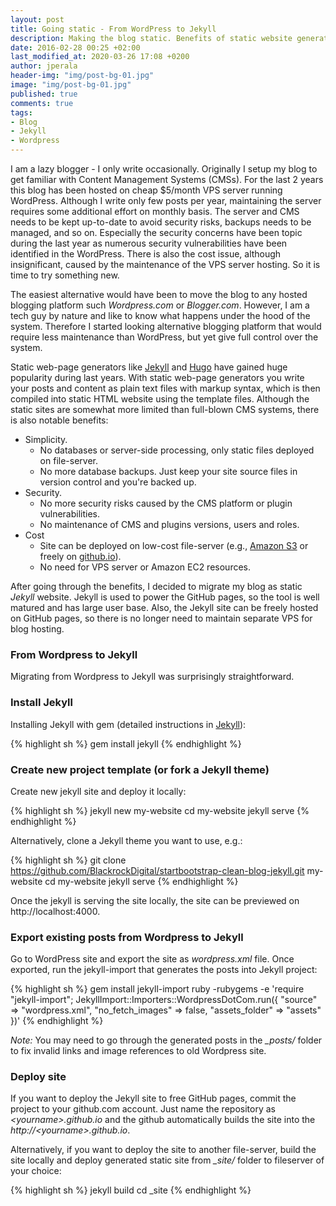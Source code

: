 ```yaml
---
layout: post
title: Going static - From WordPress to Jekyll
description: Making the blog static. Benefits of static website generators. How to migrate from Wordpress to Jekyll?
date: 2016-02-28 00:25 +02:00
last_modified_at: 2020-03-26 17:08 +0200
author: jperala
header-img: "img/post-bg-01.jpg"
image: "img/post-bg-01.jpg"
published: true
comments: true
tags:
- Blog
- Jekyll
- Wordpress
---
```


I am a lazy blogger - I only write occasionally. Originally I setup my blog to get familiar with Content Management Systems (CMSs). For the last 2 years this blog has been hosted on cheap $5/month VPS server running WordPress. Although I write only few posts per year, maintaining the server requires some additional effort on monthly basis. The server and CMS needs to be kept up-to-date to avoid security risks, backups needs to be managed, and so on. Especially the security concerns have been topic during the last year as numerous security vulnerabilities have been identified in the WordPress. There is also the cost issue, although insignificant, caused by the maintenance of the VPS server hosting. So it is time to try something new.

The easiest alternative would have been to move the blog to any hosted blogging platform such *Wordpress.com* or *Blogger.com*. However, I am a tech guy by nature and like to know what happens under the hood of the system. Therefore I started looking alternative blogging platform that would require less maintenance than WordPress, but yet give full control over the system.

Static web-page generators like [Jekyll](http://jekyllrb.com/) and [Hugo](https://gohugo.io/) have gained huge popularity during last years. With static web-page generators you write your posts and content as plain text files with markup syntax, which is then compiled into static HTML website using the template files. Although the static sites are somewhat more limited than full-blown CMS systems, there is also notable benefits:

+ Simplicity.
  + No databases or server-side processing, only static files deployed on file-server.
  + No more database backups. Just keep your site source files in version control and you're backed up.
+ Security.
  + No more security risks caused by the CMS platform or plugin vulnerabilities.
  + No maintenance of CMS and plugins versions, users and roles.
+ Cost
  + Site can be deployed on low-cost file-server (e.g., [Amazon S3](https://aws.amazon.com/s3) or freely on [github.io](https://github.io)).
  + No need for VPS server or Amazon EC2 resources.

After going through the benefits, I decided to migrate my blog as static *Jekyll* website. Jekyll is used to power the GitHub pages, so the tool is well matured and has large user base. Also, the Jekyll site can be freely hosted on GitHub pages, so there is no longer need to maintain separate VPS for blog hosting.

### From Wordpress to Jekyll

Migrating from Wordpress to Jekyll was surprisingly straightforward.

### Install Jekyll

Installing Jekyll with gem (detailed instructions in [Jekyll](http://jekyllrb.com/)):

{% highlight sh %}
gem install jekyll
{% endhighlight %}

### Create new project template (or fork a Jekyll theme)

Create new jekyll site and deploy it locally:

{% highlight sh %}
jekyll new my-website
cd my-website
jekyll serve
{% endhighlight %}

Alternatively, clone a Jekyll theme you want to use, e.g.:

{% highlight sh %}
git clone https://github.com/BlackrockDigital/startbootstrap-clean-blog-jekyll.git my-website
cd my-website
jekyll serve
{% endhighlight %}

Once the jekyll is serving the site locally, the site can be previewed on http://localhost:4000.  

### Export existing posts from Wordpress to Jekyll

Go to WordPress site and export the site as *wordpress.xml* file. Once exported, run the jekyll-import that generates the posts into Jekyll project:

{% highlight sh %}
gem install jekyll-import
ruby -rubygems -e 'require "jekyll-import";
    JekyllImport::Importers::WordpressDotCom.run({
      "source" => "wordpress.xml",
      "no_fetch_images" => false,
      "assets_folder" => "assets"
    })'
{% endhighlight %}

*Note:* You may need to go through the generated posts in the *_posts/* folder to fix invalid links and image references to old Wordpress site.

### Deploy site

If you want to deploy the Jekyll site to free GitHub pages, commit the project to your github.com account. Just name the repository as *&lt;yourname&gt;.github.io* and the github automatically builds the site into the *http://&lt;yourname&gt;.github.io*.

Alternatively, if you want to deploy the site to another file-server, build the site locally and deploy generated static site from *_site/* folder to fileserver of your choice:

{% highlight sh %}
jekyll build
cd _site
{% endhighlight %}
